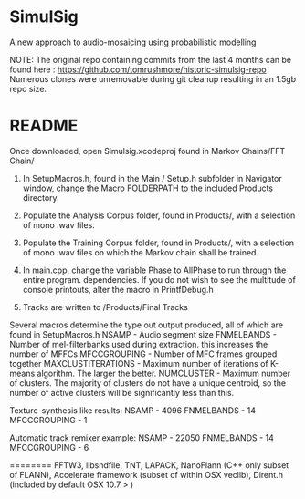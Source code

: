 SimulSig
========

A new approach to audio-mosaicing using probabilistic modelling

NOTE: The original repo containing commits from the last 4 months can be found here : https://github.com/tomrushmore/historic-simulsig-repo
Numerous clones were unremovable during git cleanup resulting in an 1.5gb repo size.


README
========

Once downloaded, open Simulsig.xcodeproj found in Markov Chains/FFT Chain/

1. In SetupMacros.h, found in the Main / Setup.h subfolder in Navigator window, change
the Macro FOLDERPATH to the included Products directory.

2. Populate the Analysis Corpus folder, found in Products/, with a selection of mono .wav files. 

3. Populate the Training Corpus folder, found in Products/, with a selection of mono .wav files on which the Markov chain shall be trained.

4. In main.cpp, change the variable Phase to AllPhase to run through the entire program.
dependencies. If you do not wish to see the multitude of console printouts, alter the macro in PrintfDebug.h

5. Tracks are written to /Products/Final Tracks

Several macros determine the type out output produced, all of which are found in SetupMacros.h 
NSAMP - Audio segment size
FNMELBANDS - Number of mel-filterbanks used during extraction. this increases the number of MFFCs
MFCCGROUPING - Number of MFC frames grouped together
MAXCLUSTITERATIONS - Maximum number of iterations of K-means algorithm. The larger the better.
NUMCLUSTER - Maximum number of clusters. The majority of clusters do not have a unique centroid, so the number of active clusters will be significantly less than this.


Texture-synthesis like results:
NSAMP - 4096
FNMELBANDS - 14
MFCCGROUPING - 1

Automatic track remixer example:
NSAMP - 22050
FNMELBANDS - 14
MFCCGROUPING - 6

========
FFTW3,
libsndfile,
TNT,
LAPACK,
NanoFlann (C++ only subset of FLANN),
Accelerate framework (subset of within OSX veclib),
Dirent.h (included by default OSX 10.7 >  )